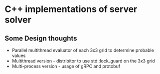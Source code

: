# C++ implementations of server solver

## Some Design thoughts

* Parallel multithread evaluator of each 3x3 grid to determine probable values
* Multithread version - distribitor to use std::lock_guard on the 3x3 grid
* Multi-process version - usage of gRPC and protobuf
